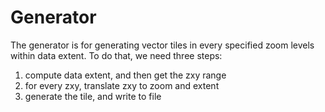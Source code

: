 # Generator

The generator is for generating vector tiles in every specified zoom levels within data extent. To do that, we need three steps:

1. compute data extent, and then get the zxy range
1. for every zxy, translate zxy to zoom and extent
1. generate the tile, and write to file
